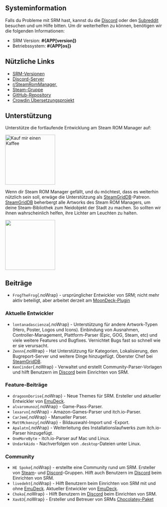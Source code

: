 ## Systeminformation

Falls du Probleme mit SRM hast, kannst du die [Discord](https://discord.gg/bnSVJrz) oder den [Subreddit](https://www.reddit.com/r/SteamRomManager/) besuchen und um Hilfe bitten. Um dir weiterhelfen zu können, benötigen wir die folgenden Informationen:

- SRM Version: **#{APP[version]}**
- Betriebssystem: **#{APP[os]}**

## Nützliche Links

- [SRM-Versionen](https://github.com/SteamGridDB/steam-rom-manager/releases)
- [Discord-Server](https://discord.gg/bnSVJrz)
- [r/SteamRomManager,](https://www.reddit.com/r/SteamRomManager/)
- [Steam-Gruppe](https://steamcommunity.com/groups/steamrommanager)
- [GitHub-Repository](https://github.com/SteamGridDB/steam-rom-manager)
- [Crowdin Übersetzungsprojekt](https://crowdin.com/project/steam-rom-manager)

## Unterstützung

Unterstütze die fortlaufende Entwicklung am Steam ROM Manager auf:

<a href="https://www.buymeacoffee.com/cbartondock">
  <img src="https://raw.githubusercontent.com/SteamGridDB/steam-rom-manager/master/src/assets/images/buy-me-a-coffee.png" alt="Kauf mir einen Kaffee" width="160">
</a>

Wenn dir Steam ROM Manager gefällt, und du möchtest, dass es weiterhin nützlich sein soll, erwäge die Unterstützung als [SteamGridDB](https://www.steamgriddb.com/)-Patreon. [SteamGridDB](https://www.steamgriddb.com/) beherbergt alle Artworks des Steam ROM Managers, um deine Steam-Bibliothek zum Neidobjekt der Stadt zu machen. So sollten wir ihnen wahrscheinlich helfen, ihre Lichter am Leuchten zu halten.

<a href="https://www.patreon.com/steamgriddb">
    <img src="https://c5.patreon.com/external/logo/become_a_patron_button@2x.png" width="160">
</a>

## Beiträge

- `FrogTheFrog`{.noWrap} - ursprünglicher Entwickler von SRM; nicht mehr aktiv beteiligt, aber arbeitet derzeit am [MoonDeck-Plugin](https://github.com/FrogTheFrog/moondeck)

### Aktuelle Entwickler

- `lontanadascienza`{.noWrap} - Unterstützung für andere Artwork-Typen (Hero, Poster, Logos und Icons). Einbindung von Ausnahmen, Controller-Management, Plattform-Parser (Epic, GOG, Steam, etc) und viele weitere Features und Bugfixes. Vernichtet Bugs fast so schnell wie er sie verursacht.
- `Zennn`{.noWrap} - Hat Unterstützung für Kategorien, Lokalisierung, den Bugreport-Server und weitere Dinge hinzugefügt. Oberster Chef bei [SteamGridDB](https://www.steamgriddb.com/).
- `KenCinder`{.noWrap} - Verwaltet und erstellt Community-Parser-Vorlagen und hilft Benutzern im [Discord](https://discord.gg/bnSVJrz) beim Einrichten von SRM.

### Feature-Beiträge

- `dragoonDorise`{.noWrap} - Neue Themes für SRM. Ersteller und aktueller Entwickler von [EmuDeck](https://www.emudeck.com/).
- `alvaromunoz`{.noWrap} - Game-Pass-Parser.
- `lexarvn`{.noWrap} - Amazon-Games-Parser und itch.io-Parser.
- `CarJem`{.noWrap} - Manueller Parser.
- `MattMckenzy`{.noWrap} - Bildauswahl-Import und -Export.
- `Apalatn`{.noWrap} - Weiterleitung des Installationslaufwerks zum itch.io-Parser hinzugefügt.
- `OneMoreByte` - itch.io-Parser auf Mac und Linux.
- `UndarkAido` - Nachverfolgen von `.desktop`-Dateien unter Linux.

### Community

- `HE Spoke`{.noWrap} - erstellte eine Community rund um SRM. Ersteller von [Steam](https://steamcommunity.com/groups/steamrommanager)- und [Discord](https://discord.gg/bnSVJrz)-Gruppen. Hilft auch Benutzern im [Discord](https://discord.gg/bnSVJrz) beim Einrichten von SRM.
- `livedeht`{.noWrap} - Hilft Benutzern beim Einrichten von SRM mit und ohne [EmuDeck](https://www.emudeck.com/). Aktueller Entwickler von [EmuDeck](https://www.emudeck.com/).
- `Choko`{.noWrap} - Hilft Benutzern im [Discord](https://discord.gg/bnSVJrz) beim Einrichten von SRM.
- `Xav83`{.noWrap} - Ersteller und Betreuer von SRMs [Chocolatey-Paket](https://community.chocolatey.org/packages/steam-rom-manager)
